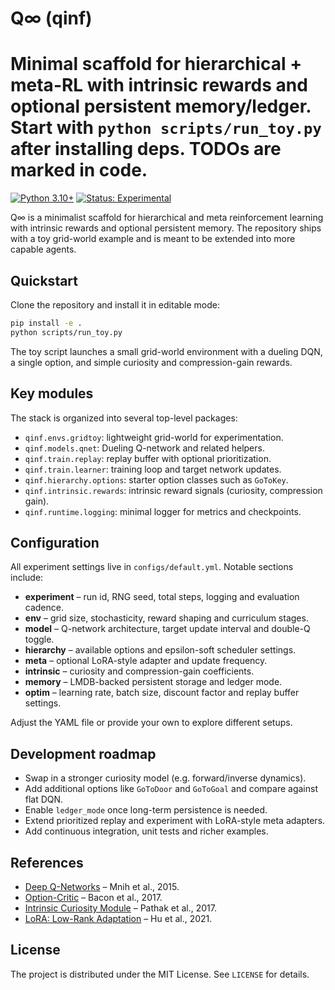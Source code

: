 # Q∞ (qinf)

Minimal scaffold for hierarchical + meta-RL with intrinsic rewards and optional persistent memory/ledger. Start with `python scripts/run_toy.py` after installing deps. TODOs are marked in code.
=======
[![Python 3.10+](https://img.shields.io/badge/python-3.10%2B-blue)](https://www.python.org/)
[![Status: Experimental](https://img.shields.io/badge/status-experimental-orange)]()

Q∞ is a minimalist scaffold for hierarchical and meta reinforcement learning with intrinsic rewards
and optional persistent memory. The repository ships with a toy grid-world example and is meant to
be extended into more capable agents.

## Quickstart

Clone the repository and install it in editable mode:

```bash
pip install -e .
python scripts/run_toy.py
```

The toy script launches a small grid-world environment with a dueling DQN, a single option, and
simple curiosity and compression-gain rewards.

## Key modules

The stack is organized into several top-level packages:

- `qinf.envs.gridtoy`: lightweight grid-world for experimentation.
- `qinf.models.qnet`: Dueling Q-network and related helpers.
- `qinf.train.replay`: replay buffer with optional prioritization.
- `qinf.train.learner`: training loop and target network updates.
- `qinf.hierarchy.options`: starter option classes such as `GoToKey`.
- `qinf.intrinsic.rewards`: intrinsic reward signals (curiosity, compression gain).
- `qinf.runtime.logging`: minimal logger for metrics and checkpoints.

## Configuration

All experiment settings live in `configs/default.yml`. Notable sections include:

- **experiment** – run id, RNG seed, total steps, logging and evaluation cadence.
- **env** – grid size, stochasticity, reward shaping and curriculum stages.
- **model** – Q-network architecture, target update interval and double-Q toggle.
- **hierarchy** – available options and epsilon-soft scheduler settings.
- **meta** – optional LoRA-style adapter and update frequency.
- **intrinsic** – curiosity and compression-gain coefficients.
- **memory** – LMDB-backed persistent storage and ledger mode.
- **optim** – learning rate, batch size, discount factor and replay buffer settings.

Adjust the YAML file or provide your own to explore different setups.

## Development roadmap

- Swap in a stronger curiosity model (e.g. forward/inverse dynamics).
- Add additional options like `GoToDoor` and `GoToGoal` and compare against flat DQN.
- Enable `ledger_mode` once long-term persistence is needed.
- Extend prioritized replay and experiment with LoRA-style meta adapters.
- Add continuous integration, unit tests and richer examples.

## References

- [Deep Q-Networks](https://www.nature.com/articles/nature14236) – Mnih et al., 2015.
- [Option-Critic](https://proceedings.mlr.press/v70/bacon17a.html) – Bacon et al., 2017.
- [Intrinsic Curiosity Module](https://arxiv.org/abs/1705.05363) – Pathak et al., 2017.
- [LoRA: Low-Rank Adaptation](https://arxiv.org/abs/2106.09685) – Hu et al., 2021.

## License

The project is distributed under the MIT License. See `LICENSE` for details.

